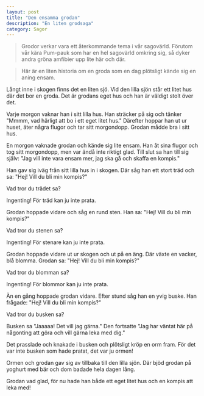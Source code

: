 ```yaml
---
layout: post
title: "Den ensamma grodan"
description: "En liten grodsaga"
category: Sagor
---
```


> Grodor verkar vara ett återkommande tema i vår sagovärld. Förutom vår kära Pum-pauk som har en hel sagovärld omkring sig, så dyker andra gröna amfibier upp lite här och där.

> Här är en liten historia om en groda som en dag plötsligt kände sig en aning ensam.

Långt inne i skogen finns det en liten sjö. Vid den lilla sjön står ett litet hus där det bor en groda. Det är grodans eget hus och han är väldigt stolt över det.

Varje morgon vaknar han i sitt lilla hus. Han sträcker på sig och tänker "Mmmm, vad härligt att bo i ett eget litet hus." Därefter hoppar han ut ur huset, äter några flugor och tar sitt morgondopp. Grodan mådde bra i sitt hus.

En morgon vaknade grodan och kände sig lite ensam. Han åt sina flugor och tog sitt morgondopp, men var ändå inte riktigt glad. Till slut sa han till sig själv: "Jag vill inte vara ensam mer, jag ska gå och skaffa en kompis."

Han gav sig iväg från sitt lilla hus in i skogen. Där såg han ett stort träd och sa: "Hej! Vill du bli min kompis?"

Vad tror du trädet sa?

Ingenting! För träd kan ju inte prata.

Grodan hoppade vidare och såg en rund sten. Han sa: "Hej! Vill du bli min kompis?"

Vad tror du stenen sa?

Ingenting! För stenare kan ju inte prata.

Grodan hoppade vidare ut ur skogen och ut på en äng. Där växte en vacker, blå blomma. Grodan sa: "Hej! Vill du bli min kompis?"

Vad tror du blomman sa?

Ingenting! För blommor kan ju inte prata.

Än en gång hoppade grodan vidare. Efter stund såg han en yvig buske. Han frågade: "Hej! Vill du bli min kompis?"

Vad tror du busken sa?

Busken sa "Jaaaaa! Det vill jag gärna." Den fortsatte "Jag har väntat här på någonting att göra och vill gärna leka med dig."

Det prasslade och knakade i busken och plötsligt kröp en orm fram. För det var inte busken som hade pratat, det var ju ormen!

Ormen och grodan gav sig av tillbaka till den lilla sjön. Där bjöd grodan på yoghurt med bär och dom badade hela dagen lång.

Grodan vad glad, för nu hade han både ett eget litet hus och en kompis att leka med!
